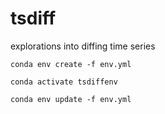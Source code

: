 # tsdiff
explorations into diffing time series
```
conda env create -f env.yml

conda activate tsdiffenv

conda env update -f env.yml
```